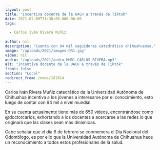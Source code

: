 ```yaml
---
layout: post
title: "Incentiva docente de la UACH a través de Tiktok"
date: 2021-02-09T21:38:00.000-06:00
tags:
  
  - Carlos Iván Rivera Muñiz
  
author: nil
description: "Cuenta con 94 mil seguidores catedrático chihuahuense."
image: "/uploads/2021/images-DR1.jpg"
video: nil
audio: "/uploads/2021/audio-MM01_CARLOS_RIVERA.mp3"
alt: "Incentiva docente de la UACH a través de Tiktok"
front: false
section: "Local"
redirect_from: /news/182814
---
```


Carlos Iván Rivera Muñiz catedrático de la Universidad Autónoma de Chihuahua incentiva a los jóvenes a interesarse por el conocimiento, esto luego de contar con 94 mil a nivel mundial.  

En su cuenta actualmente tiene más de 650 videos, encontrándose como @doctorcarlos, exhortando a los docentes a acercarse a las redes lo que originará que las clases sean más dinámicas. 

Cabe señalar que el día 9 de febrero se conmemora el Día Nacional del Odontólogo, es por ello que la Universidad Autónoma de Chihuahua hace un reconocimiento a todos estos profesionales de la salud.